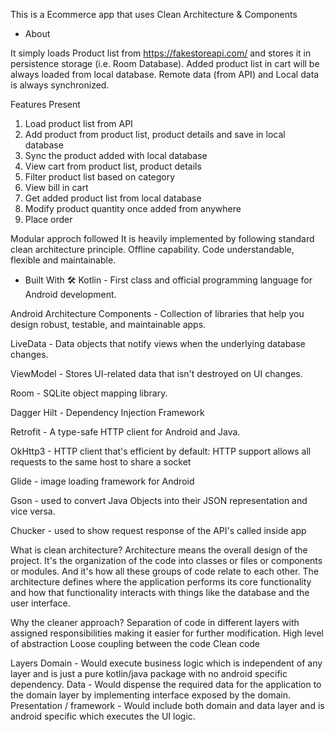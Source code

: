 This is a Ecommerce app that uses Clean Architecture & Components

- About

It simply loads Product list from https://fakestoreapi.com/ and stores it in persistence storage (i.e. Room Database). Added product list in cart will be always loaded 
from local database. Remote data (from API) and Local data is always synchronized.

Features Present 

1. Load product list from API
2. Add product from product list, product details and save in local database
3. Sync the product added with local database
4. View cart from product list, product details
5. Filter product list based on category
6. View bill in cart
7. Get added product list from local database
8. Modify product quantity once added from anywhere
9. Place order

Modular approch followed
It is heavily implemented by following standard clean architecture principle.
Offline capability.
Code understandable, flexible and maintainable.

- Built With 🛠
Kotlin -
First class and official programming language for Android development.

Android Architecture Components - 
Collection of libraries that help you design robust, testable, and maintainable apps.

LiveData - 
Data objects that notify views when the underlying database changes.

ViewModel - 
Stores UI-related data that isn't destroyed on UI changes.

Room - 
SQLite object mapping library.

Dagger Hilt - 
Dependency Injection Framework

Retrofit - 
A type-safe HTTP client for Android and Java.

OkHttp3 - 
HTTP client that's efficient by default: HTTP support allows all requests to the same host to share a socket

Glide - 
image loading framework for Android

Gson - 
used to convert Java Objects into their JSON representation and vice versa.

Chucker -
used to show request response of the API's called inside app

What is clean architecture?
Architecture means the overall design of the project. It's the organization of the code into classes or files or 
components or modules. And it's how all these groups of code relate to each other. The architecture defines where the application performs 
its core functionality and how that functionality interacts with things like the database and the user interface.

Why the cleaner approach?
Separation of code in different layers with assigned responsibilities making it easier for further modification.
High level of abstraction
Loose coupling between the code
Clean code

Layers
Domain - Would execute business logic which is independent of any layer and is just a pure kotlin/java package with no android specific dependency.
Data - Would dispense the required data for the application to the domain layer by implementing interface exposed by the domain.
Presentation / framework - Would include both domain and data layer and is android specific which executes the UI logic.
